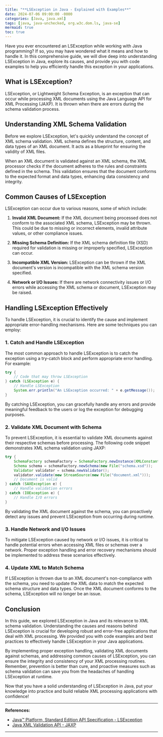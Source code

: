 ```yaml
---
title: "**LSException in Java - Explained with Examples**"
date: 2024-07-06 09:00:00 -0000
categories: [Java, java.xml]
tags: [java, java-unchecked, org.w3c.dom.ls, java-se]
mermaid: true
toc: true
---
```



Have you ever encountered an LSException while working with Java programming? If so, you may have wondered what it means and how to handle it. In this comprehensive guide, we will dive deep into understanding LSException in Java, explore its causes, and provide you with code examples to help you efficiently handle this exception in your applications.

## What is LSException?

LSException, or Lightweight Schema Exception, is an exception that can occur while processing XML documents using the Java Language API for XML Processing (JAXP). It is thrown when there are errors during the schema validation process.

## Understanding XML Schema Validation

Before we explore LSException, let's quickly understand the concept of XML schema validation. XML schema defines the structure, content, and data types of an XML document. It acts as a blueprint for ensuring the validity of XML files.

When an XML document is validated against an XML schema, the XML processor checks if the document adheres to the rules and constraints defined in the schema. This validation ensures that the document conforms to the expected format and data types, enhancing data consistency and integrity.

## Common Causes of LSException

LSException can occur due to various reasons, some of which include:

1. **Invalid XML Document:** If the XML document being processed does not conform to the associated XML schema, LSException may be thrown. This could be due to missing or incorrect elements, invalid attribute values, or other compliance issues.

2. **Missing Schema Definition:** If the XML schema definition file (XSD) required for validation is missing or improperly specified, LSException can occur.

3. **Incompatible XML Version:** LSException can be thrown if the XML document's version is incompatible with the XML schema version specified.

4. **Network or I/O Issues:** If there are network connectivity issues or I/O errors while accessing the XML schema or document, LSException may be raised.

## Handling LSException Effectively

To handle LSException, it is crucial to identify the cause and implement appropriate error-handling mechanisms. Here are some techniques you can employ:

### 1. Catch and Handle LSException

The most common approach to handle LSException is to catch the exception using a try-catch block and perform appropriate error handling. For example:

```java
try {
    // Code that may throw LSException
} catch (LSException e) {
    // Handle LSException
    System.err.println("An LSException occurred: " + e.getMessage());
}
```

By catching LSException, you can gracefully handle any errors and provide meaningful feedback to the users or log the exception for debugging purposes.

### 2. Validate XML Document with Schema

To prevent LSException, it is essential to validate XML documents against their respective schemas before processing. The following code snippet demonstrates XML schema validation using JAXP:

```java
try {
    SchemaFactory schemaFactory = SchemaFactory.newInstance(XMLConstants.W3C_XML_SCHEMA_NS_URI);
    Schema schema = schemaFactory.newSchema(new File("schema.xsd"));
    Validator validator = schema.newValidator();
    validator.validate(new StreamSource(new File("document.xml")));
    // Document is valid
} catch (SAXException e) {
    // Handle validation errors
} catch (IOException e) {
    // Handle I/O errors
}
```

By validating the XML document against the schema, you can proactively detect any issues and prevent LSException from occurring during runtime.

### 3. Handle Network and I/O Issues

To mitigate LSException caused by network or I/O issues, it is critical to handle potential errors when accessing XML files or schemas over a network. Proper exception handling and error recovery mechanisms should be implemented to address these scenarios effectively.

### 4. Update XML to Match Schema

If LSException is thrown due to an XML document's non-compliance with the schema, you need to update the XML data to match the expected schema structure and data types. Once the XML document conforms to the schema, LSException will no longer be an issue.

## Conclusion

In this guide, we explored LSException in Java and its relevance to XML schema validation. Understanding the causes and reasons behind LSException is crucial for developing robust and error-free applications that deal with XML processing. We provided you with code examples and best practices to effectively handle LSException in your Java applications.

By implementing proper exception handling, validating XML documents against schemas, and addressing common causes of LSException, you can ensure the integrity and consistency of your XML processing routines. Remember, prevention is better than cure, and proactive measures such as schema validation can save you from the headaches of handling LSException at runtime.

Now that you have a solid understanding of LSException in Java, put your knowledge into practice and build reliable XML processing applications with confidence!

---

**References:**
- [Java™ Platform, Standard Edition API Specification - LSException](https://docs.oracle.com/en/java/javase/14/docs/api/org/w3c/dom/ls/LSException.html)
- [Java XML Validation API - JAXP](https://docs.oracle.com/en/java/javase/14/docs/api/javax/xml/validation/package-summary.html)

---


